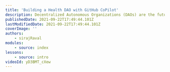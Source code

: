 ```yaml
---
title: 'Building a Health DAO with GitHub CoPilot'
description: Decentralized Autonomous Organizations (DAOs) are the future of the Web. In this episode, we'll build a simple DAO that let's users submit their health data to a marketplace and let's health organizations buy that data, with the proceeds going directly to users. This is an idea I've been toying with for a few weeks as I'm really interested in ways of incentivizing people to be healthy. We'll learn about how DAOs work, then we'll build a toy DAO example. I'll then show you how to build a DAO without coding, then we'll build the Health DAO using Solidity, Truffle, Metamask, Ganache, IPFS, and Javascript. Interspersed in all of this are demos of GitHub's CoPilot tool that I now have access to, which auto-completes your code in an incredible way. Get hype!
publishedDate: 2021-09-22T17:49:44.101Z
lastModifiedDate: 2021-09-22T17:49:44.101Z
coverImage: ''
authors:
    - sirajRaval
modules:
    - source: index
lessons:
    - source: intro
videoId: yD3BMT_cXew
---
```

